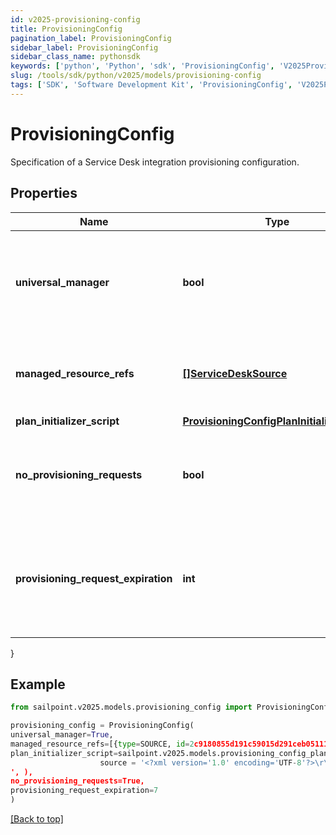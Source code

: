 ```yaml
---
id: v2025-provisioning-config
title: ProvisioningConfig
pagination_label: ProvisioningConfig
sidebar_label: ProvisioningConfig
sidebar_class_name: pythonsdk
keywords: ['python', 'Python', 'sdk', 'ProvisioningConfig', 'V2025ProvisioningConfig'] 
slug: /tools/sdk/python/v2025/models/provisioning-config
tags: ['SDK', 'Software Development Kit', 'ProvisioningConfig', 'V2025ProvisioningConfig']
---
```


# ProvisioningConfig

Specification of a Service Desk integration provisioning configuration.

## Properties

Name | Type | Description | Notes
------------ | ------------- | ------------- | -------------
**universal_manager** | **bool** | Specifies whether this configuration is used to manage provisioning requests for all sources from the org.  If true, no managedResourceRefs are allowed. | [optional] [readonly] [default to False]
**managed_resource_refs** | [**[]ServiceDeskSource**](service-desk-source) | References to sources for the Service Desk integration template.  May only be specified if universalManager is false. | [optional] 
**plan_initializer_script** | [**ProvisioningConfigPlanInitializerScript**](provisioning-config-plan-initializer-script) |  | [optional] 
**no_provisioning_requests** | **bool** | Name of an attribute that when true disables the saving of ProvisioningRequest objects whenever plans are sent through this integration. | [optional] [default to False]
**provisioning_request_expiration** | **int** | When saving pending requests is enabled, this defines the number of hours the request is allowed to live before it is considered expired and no longer affects plan compilation. | [optional] 
}

## Example

```python
from sailpoint.v2025.models.provisioning_config import ProvisioningConfig

provisioning_config = ProvisioningConfig(
universal_manager=True,
managed_resource_refs=[{type=SOURCE, id=2c9180855d191c59015d291ceb051111, name=My Source 1}, {type=SOURCE, id=2c9180855d191c59015d291ceb052222, name=My Source 2}],
plan_initializer_script=sailpoint.v2025.models.provisioning_config_plan_initializer_script.ProvisioningConfig_planInitializerScript(
                    source = '<?xml version='1.0' encoding='UTF-8'?>\r\n<!DOCTYPE Rule PUBLIC \"sailpoint.dtd\" \"sailpoint.dtd\">\r\n<Rule name=\"Example Rule\" type=\"BeforeProvisioning\">\r\n  <Description>Before Provisioning Rule which changes disables and enables to a modify.</Description>\r\n  <Source><![CDATA[\r\nimport sailpoint.object.*;\r\nimport sailpoint.object.ProvisioningPlan.AccountRequest;\r\nimport sailpoint.object.ProvisioningPlan.AccountRequest.Operation;\r\nimport sailpoint.object.ProvisioningPlan.AttributeRequest;\r\nimport sailpoint.object.ProvisioningPlan;\r\nimport sailpoint.object.ProvisioningPlan.Operation;\r\n\r\nfor ( AccountRequest accountRequest : plan.getAccountRequests() ) {\r\n  if ( accountRequest.getOp().equals( ProvisioningPlan.ObjectOperation.Disable ) ) {\r\n    accountRequest.setOp( ProvisioningPlan.ObjectOperation.Modify );\r\n  }\r\n  if ( accountRequest.getOp().equals( ProvisioningPlan.ObjectOperation.Enable ) ) {\r\n    accountRequest.setOp( ProvisioningPlan.ObjectOperation.Modify );\r\n  }\r\n}\r\n\r\n  ]]></Source>
', ),
no_provisioning_requests=True,
provisioning_request_expiration=7
)

```
[[Back to top]](#) 

